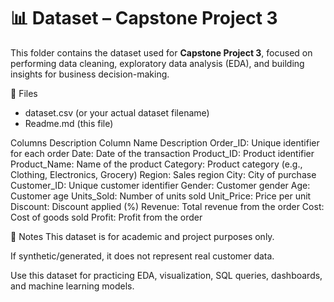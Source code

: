 # 📊 Dataset – Capstone Project 3

This folder contains the dataset used for **Capstone Project 3**, focused on performing data cleaning, exploratory data analysis (EDA), and building insights for business decision-making.  

📂 Files
- dataset.csv (or your actual dataset filename)  
- Readme.md (this file) 

Columns Description
Column Name   Description 
Order_ID:     Unique identifier for each order 
Date:         Date of the transaction 
Product_ID:   Product identifier 
Product_Name: Name of the product 
Category:     Product category (e.g., Clothing, Electronics, Grocery) 
Region:       Sales region 
City:         City of purchase 
Customer_ID:  Unique customer identifier 
Gender:       Customer gender 
Age:          Customer age 
Units_Sold:   Number of units sold 
Unit_Price:   Price per unit 
Discount:     Discount applied (%) 
Revenue:      Total revenue from the order 
Cost:         Cost of goods sold 
Profit:       Profit from the order 

📝 Notes
This dataset is for academic and project purposes only.

If synthetic/generated, it does not represent real customer data.

Use this dataset for practicing EDA, visualization, SQL queries, dashboards, and machine learning models.
